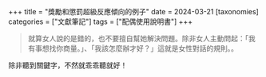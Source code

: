 +++
title = "獎勵和懲罰超級反應傾向的例子"
date = 2024-03-21
[taxonomies]
categories = ["文獻筆記"]
tags = ["配偶使用說明書"]
+++

>就算女人說的是錯的，也不要擅自幫她解決問題。除非女人主動問起：「我有事想找你商量。」、「我該怎麼辦才好？」這就是女性對話的規則。。

除非聽到關鍵字，不然就乖乖聽就好！
